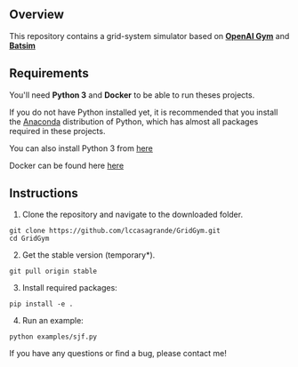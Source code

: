 ## Overview

This repository contains a grid-system simulator based on [**OpenAI Gym**](https://github.com/openai/gym) and [**Batsim**](https://github.com/oar-team/batsim)

## Requirements

You'll need **Python 3** and **Docker** to be able to run theses projects. 

If you do not have Python installed yet, it is recommended that you install the [Anaconda](https://www.anaconda.com/download/) distribution of Python, which has almost all packages required in these projects. 

You can also install Python 3 from [here](https://www.python.org/)

Docker can be found here [here](https://www.docker.com/)

## Instructions

1. Clone the repository and navigate to the downloaded folder.
```	
git clone https://github.com/lccasagrande/GridGym.git
cd GridGym
```
2. Get the stable version (temporary*).
```
git pull origin stable
```

3. Install required packages: 
```
pip install -e .
```
4. Run an example:
```	
python examples/sjf.py
```
If you have any questions or find a bug, please contact me!